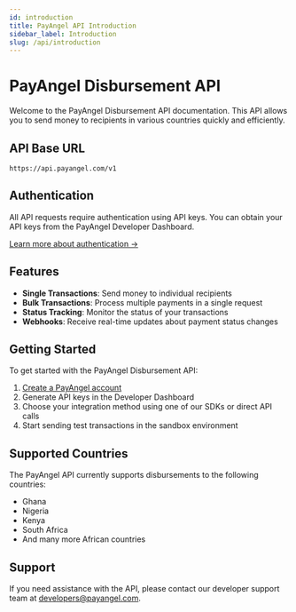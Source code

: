 ```yaml
---
id: introduction
title: PayAngel API Introduction
sidebar_label: Introduction
slug: /api/introduction
---
```


# PayAngel Disbursement API

Welcome to the PayAngel Disbursement API documentation. This API allows you to send money to recipients in various countries quickly and efficiently.

## API Base URL

```
https://api.payangel.com/v1
```

## Authentication

All API requests require authentication using API keys. You can obtain your API keys from the PayAngel Developer Dashboard.

[Learn more about authentication →](authentication)

## Features

- **Single Transactions**: Send money to individual recipients
- **Bulk Transactions**: Process multiple payments in a single request
- **Status Tracking**: Monitor the status of your transactions
- **Webhooks**: Receive real-time updates about payment status changes

## Getting Started

To get started with the PayAngel Disbursement API:

1. [Create a PayAngel account](https://payangel.com/signup)
2. Generate API keys in the Developer Dashboard
3. Choose your integration method using one of our SDKs or direct API calls
4. Start sending test transactions in the sandbox environment

## Supported Countries

The PayAngel API currently supports disbursements to the following countries:

- Ghana
- Nigeria
- Kenya
- South Africa
- And many more African countries

## Support

If you need assistance with the API, please contact our developer support team at [developers@payangel.com](mailto:developers@payangel.com).